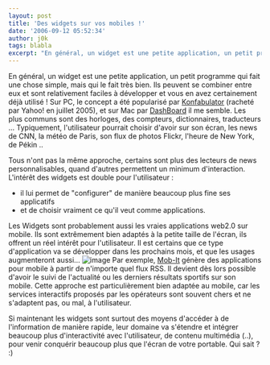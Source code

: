```yaml
---
layout: post
title: 'Des widgets sur vos mobiles !'
date: '2006-09-12 05:52:34'
author: j0k
tags: blabla
excerpt: "En général, un widget est une petite application, un petit programme qui fait une chose simple, mais qui le fait très bien. Ils peuvent se combiner entre eux et sont relativement faciles à développer et vous en avez certainement déjà utilisé !     \nSur PC, le concept a été popularisé par [Konfabulator](http://widgets.yahoo.com/) (racheté par Yahoo! en      …"
---
```


En général, un widget est une petite application, un petit programme qui fait une chose simple, mais qui le fait très bien. Ils peuvent se combiner entre eux et sont relativement faciles à développer et vous en avez certainement déjà utilisé !
Sur PC, le concept a été popularisé par [Konfabulator](http://widgets.yahoo.com/) (racheté par Yahoo! en juillet 2005), et sur Mac par [DashBoard](http://www.learnstuff.com/osx-dashboard/) il me semble. Les plus communs sont des horloges, des compteurs, dictionnaires, traducteurs ... Typiquement, l'utilisateur pourrait choisir d'avoir sur son écran, les news de CNN, la météo de Paris, son flux de photos Flickr, l'heure de New York, de Pékin ..

Tous n'ont pas la même approche, certains sont plus des lecteurs de news personnalisables, quand d'autres permettent un minimum d'interaction. L'intérêt des widgets est double pour l'utilisateur :
* il lui permet de &quot;configurer&quot; de manière beaucoup plus fine ses applicatifs
* et de choisir vraiment ce qu'il veut comme applications.

Les Widgets sont probablement aussi les vraies applications web2.0 sur mobile. Ils sont extrêmement bien adaptés à la petite taille de l'écran, ils offrent un réel intérêt pour l'utilisateur. Il est certains que ce type d'application va se développer dans les prochains mois, et que les usages augmenteront aussi…    ![image]({http://www.j0k3r.net/img/news/mobit.gif})   Par exemple, [Mob-It](http://www.mob-it.eu/) génère des applications pour mobile à partir de n'importe quel flux RSS. Il devient dès lors possible d'avoir le suivi de l'actualité ou les derniers résultats sportifs sur son mobile. Cette approche est particulièrement bien adaptée au mobile, car les services interactifs proposés par les opérateurs sont souvent chers et ne s'adaptent pas, ou mal, à l'utilisateur.

Si maintenant les widgets sont surtout des moyens d'accéder à de l'information de manière rapide, leur domaine va s'étendre et intégrer beaucoup plus d'interactivité avec l'utilisateur, de contenu multimédia (..), pour venir conquérir beaucoup plus que l'écran de votre portable. Qui sait ? :)
